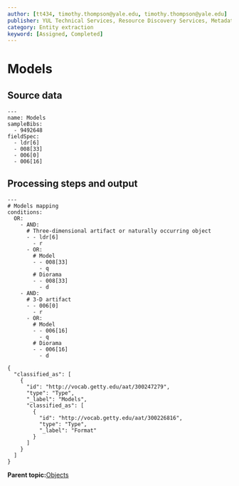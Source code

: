 ```yaml
---
author: [tt434, timothy.thompson@yale.edu, timothy.thompson@yale.edu]
publisher: YUL Technical Services, Resource Discovery Services, Metadata Services Unit
category: Entity extraction
keyword: [Assigned, Completed]
---
```


# Models

## Source data

```
---
name: Models
sampleBibs:
  - 9492648
fieldSpec: 
  - ldr[6]
  - 008[33]
  - 006[0]
  - 006[16]
```

## Processing steps and output

```
---
# Models mapping
conditions:
  OR:
    - AND:
      # Three-dimensional artifact or naturally occurring object
      - - ldr[6]
        - r 
      - OR:
        # Model
        - - 008[33]
          - q
        # Diorama
        - - 008[33]
          - d
    - AND:
      # 3-D artifact
      - - 006[0]
        - r
      - OR:
        # Model
        - - 006[16]
          - q
        # Diorama
        - - 006[16]
          - d
```

```
{
  "classified_as": [
    {
      "id": "http://vocab.getty.edu/aat/300247279",
      "type": "Type",
      "_label": "Models",
      "classified_as": [
        {
          "id": "http://vocab.getty.edu/aat/300226816",
          "type": "Type",
          "_label": "Format"
        }
      ]
    }
  ]    		
}
```

**Parent topic:**[Objects](../../tasks/supertypes/objectformats.md)

